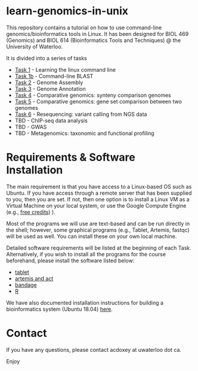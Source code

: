 # learn-genomics-in-unix

This repository contains a tutorial on how to use command-line genomics/bioinformatics tools in Linux.
It has been designed for BIOL 469 (Genomics) and BIOL 614 (Bioinformatics Tools and Techniques) @ the University of Waterloo.

It is divided into a series of tasks

  * [Task 1](task1/) - Learning the linux command line
  * [Task 1b](task1b/) - Command-line BLAST
  * [Task 2](task2/) - Genome Assembly
  * [Task 3](task3/) - Genome Annotation
  * [Task 4](task4/) - Comparative genomics: synteny comparison genomes
  * [Task 5](task5/) - Comparative genomics: gene set comparison between two genomes
  * [Task 6](task6/) - Resequencing: variant calling from NGS data
  * TBD - ChIP-seq data analysis
  * TBD - GWAS
  * TBD - Metagenomics: taxonomic and functional profiling

  
# Requirements & Software Installation

The main requirement is that you have access to a Linux-based OS such as Ubuntu. If you have access through a remote server that has been supplied to you, then you are set. If not, then one option is to install a Linux VM as a Virtual Machine on your local system, or use the Google Compute Engine (e.g., [free credits](https://cloud.google.com/free/))
).

Most of the programs we will use are text-based and can be run directly in the shell; however, some graphical programs (e.g., Tablet, Artemis, fastqc) will be used as well. You can install these on your own local machine.

Detailed software requirements will be listed at the beginning of each Task. Alternatively, if you wish to install all the programs for the course beforehand, please install the software listed below:

* [tablet](https://ics.hutton.ac.uk/tablet/)
* [artemis and act](http://sanger-pathogens.github.io/Artemis/Artemis/)
* [bandage](http://rrwick.github.io/Bandage/)
* [R](https://www.r-project.org/)

We have also documented installation instructions for building a bioinformatics system (Ubuntu 18.04) [here](https://github.com/doxeylab/learn-genomics-in-unix/blob/master/VMbuild.README).


 
# Contact

If you have any questions, please contact acdoxey at uwaterloo dot ca.

Enjoy
